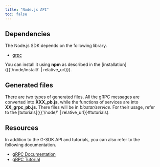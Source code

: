 ```yaml
---
title: "Node.js API"
toc: false
---
```


## Dependencies

The Node.js SDK depends on the following library.

* [grpc](https://www.npmjs.com/package/grpc)

You can install it using __npm__ as described in the [installation]({{'/node/install/' | relative_url}}).

## Generated files

There are two types of generated files. All the gRPC messages are converted into __XXX\_pb.js__, while the functions of services are into __XX\_grpc\_pb.js__. There files will be in _biostar/service_. For their usage, refer to the [tutorials]({{'/node/' | relative_url}}#tutorials).

## Resources

In addition to the G-SDK API and tutorials, you can also refer to the following documentation. 

* [gRPC Documentation](https://grpc.github.io/grpc/node/)
* [gRPC Tutorial](https://grpc.io/docs/tutorials/basic/node/)
